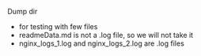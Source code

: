 Dump dir
- for testing with few files
- readmeData.md is not a .log file, so we will not take it
- nginx_logs_1.log and nginx_logs_2.log are .log files